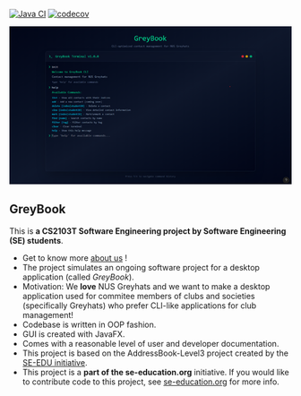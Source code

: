 [![Java CI](https://github.com/AY2526S1-CS2103T-F13-4/tp/actions/workflows/gradle.yml/badge.svg)](https://github.com/AY2526S1-CS2103T-F13-4/tp/actions/workflows/gradle.yml)
[![codecov](https://codecov.io/github/AY2526S1-CS2103T-F13-4/tp/graph/badge.svg?token=0RVBZCWFZ5)](https://codecov.io/github/AY2526S1-CS2103T-F13-4/tp)

![Ui](docs/images/Ui.png)

## GreyBook

This is **a CS2103T Software Engineering project by Software Engineering (SE) students**.<br>
* Get to know more [about us](docs/AboutUs.md) !
* The project simulates an ongoing software project for a desktop application (called _GreyBook_).
* Motivation: We **love** NUS Greyhats and we want to make a desktop application used for commitee members of clubs and societies (specifically Greyhats) who prefer CLI-like applications for club management!
* Codebase is written in OOP fashion.
* GUI is created with JavaFX.
* Comes with a reasonable level of user and developer documentation.
* This project is based on the AddressBook-Level3 project created by the [SE-EDU initiative](https://se-education.org).
* This project is a **part of the se-education.org** initiative. If you would like to contribute code to this project, see [se-education.org](https://se-education.org/#contributing-to-se-edu) for more info.
